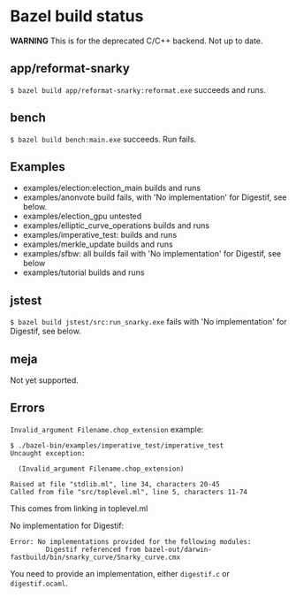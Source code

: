 # Bazel build status

**WARNING** This is for the deprecated C/C++ backend. Not up to date.

## app/reformat-snarky

`$ bazel build app/reformat-snarky:reformat.exe` succeeds and runs.

## bench

`$ bazel build bench:main.exe` succeeds. Run fails.

## Examples

* examples/election:election_main builds and runs
* examples/anonvote build fails, with 'No implementation' for Digestif, see below.
* examples/election_gpu untested
* examples/elliptic_curve_operations builds and runs
* examples/imperative_test: builds and runs
* examples/merkle_update builds and runs
* examples/sfbw: all builds fail with 'No implementation' for Digestif, see below
* examples/tutorial builds and runs

## jstest

`$ bazel build jstest/src:run_snarky.exe` fails with 'No implementation' for Digestif, see below.

## meja

Not yet supported.


## Errors

`Invalid_argument Filename.chop_extension` example:

```
$ ./bazel-bin/examples/imperative_test/imperative_test
Uncaught exception:

  (Invalid_argument Filename.chop_extension)

Raised at file "stdlib.ml", line 34, characters 20-45
Called from file "src/toplevel.ml", line 5, characters 11-74
```

This comes from linking in toplevel.ml


No implementation for Digestif:

```
Error: No implementations provided for the following modules:
         Digestif referenced from bazel-out/darwin-fastbuild/bin/snarky_curve/Snarky_curve.cmx
```

You need to provide an implementation, either `digestif.c` or `digestif.ocaml`.
